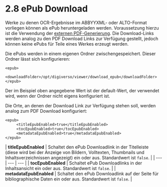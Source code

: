 # 2.8 ePub Download

Werke zu denen OCR-Ergebnisse im ABBYYXML- oder ALTO-Format vorliegen können als ePub heruntergeladen werden. Voraussetzung hierzu ist die Verwendung der [externen PDF-Generierung](2.14-pdf-download/2.14.1-varianten.md#externe-generierung). Die Download-Links werden analog zu den PDF Download Links zur Verfügung gestellt, jedoch können keine ePubs für Teile eines Werkes erzeugt werden.

Die ePubs werden in einem eigenen Ordner zwischengespeichert. Dieser Ordner lässt sich konfigurieren:

```markup
<epub>
    <downloadFolder>/opt/digiverso/viewer/download_epub</downloadFolder>
</epub>
```

Der im Beispiel oben angegebene Wert ist der default-Wert, der verwendet wird, wenn der Ordner nicht eigens konfiguriert ist.

Die Orte, an denen der Download Link zur Verfügung stehen soll, werden analog zum PDF Download konfiguriert:

```markup
<epub>
     <titleEpubEnabled>true</titleEpubEnabled>
     <tocEpubEnabled>true</tocEpubEnabled>
     <metadataEpubEnabled>true</metadataEpubEnabled>
</epub>
```

| **titleEpubEnabled** | Schaltet den ePub Downloadlink in der Titelleiste \(diese wird bei der Anzeige von Bildern, Volltexten, Thumbnails und Inhaltsverzeichnissen angezeigt\) ein oder aus. Standardwert ist `false`.  |
| --- | --- | --- |
| **tocEpubEnabled** | Schaltet ePub Downloadlinks in der Inhaltsansicht ein oder aus. Standardwert ist `false`. |
| **metadataEpubEnabled** | Schaltet den ePub Downloadlink auf der Seite für bibliographische Daten ein oder aus. Standardwert ist `false`.   |

